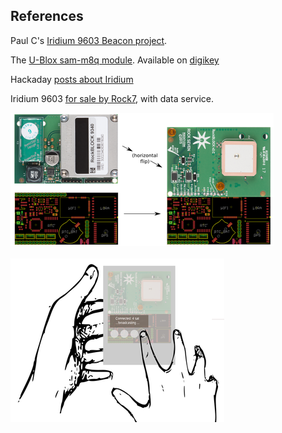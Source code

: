 <!--
.. title: Satellite modems ...
.. slug: satellite-modem-project
.. date: 2017-09-09 18:26:10 UTC-04:00
.. tags: 
.. category: 
.. link: 
.. description: 
.. type: text
-->

## References

Paul C's [Iridium 9603 Beacon project](https://github.com/PaulZC/Iridium_9603_Beacon).

The [U-Blox sam-m8q module](https://www.u-blox.com/en/product/sam-m8q-module).  Available on [digikey](https://www.digikey.com/product-detail/en/u-blox-america-inc/SAM-M8Q-0/672-1054-1-ND/7393573)

Hackaday [posts about Iridium](https://hackaday.com/tag/iridium/)

Iridium 9603 [for sale by Rock7](https://www.rock7.com/shop-product-detail?productId=50), with data service.

<img src="/images/small_pcb.png">

</br>
</br>

<img src="/images/small_sat_holding.png">


